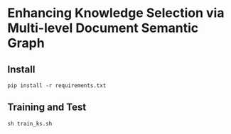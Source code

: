# Enhancing Knowledge Selection via Multi-level Document Semantic Graph

## Install
```
pip install -r requirements.txt
```

## Training and Test
```
sh train_ks.sh
```